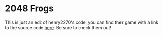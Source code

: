 # 2048 Frogs
This is just an edit of henry2270's code, you can find their game with a link to the source code [here](https://henry7720.github.io/2048-cupcakes/). Be sure to check them out!

